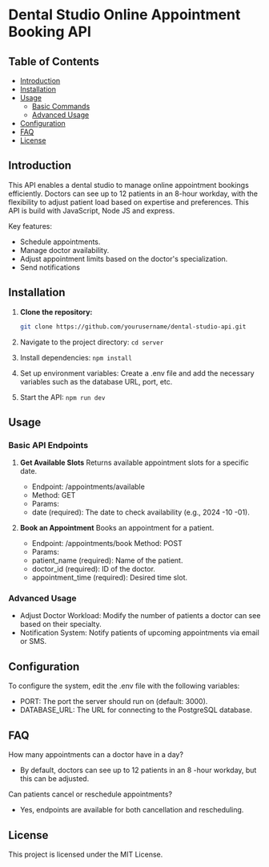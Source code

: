 # Dental Studio Online Appointment Booking API

## Table of Contents

- [Introduction](#introduction)
- [Installation](#installation)
- [Usage](#usage)
  - [Basic Commands](#basic-commands)
  - [Advanced Usage](#advanced-usage)
- [Configuration](#configuration)
- [FAQ](#faq)
- [License](#license)

## Introduction
This API enables a dental studio to manage online appointment bookings efficiently. Doctors can see up to 12 patients in an 8-hour workday, with the flexibility to adjust patient load based on expertise and preferences.
This API is build with JavaScript, Node JS and express.

Key features:

- Schedule appointments.
- Manage doctor availability.
- Adjust appointment limits based on the doctor's specialization.
- Send notifications

## Installation

1. **Clone the repository:**
   ```bash
   git clone https://github.com/yourusername/dental-studio-api.git

2. Navigate to the project directory:
    `cd server`

3. Install dependencies:
    `npm install`

4. Set up environment variables: Create a .env file and add the necessary variables such as the database URL, port, etc.

5. Start the API:
    `npm run dev`

## Usage
### Basic API Endpoints
1. **Get Available Slots**
Returns available appointment slots for a specific date.

    - Endpoint: /appointments/available
    - Method: GET
    - Params:
    - date (required): The date to check availability (e.g., 2024   -10    -01).

2. **Book an Appointment**
Books an appointment for a patient.

    - Endpoint: /appointments/book
Method: POST
    - Params:
    - patient_name (required): Name of the patient.
    - doctor_id (required): ID of the doctor.
    - appointment_time (required): Desired time slot.

### Advanced Usage
- Adjust Doctor Workload: Modify the number of patients a doctor can see based on their specialty.
- Notification System: Notify patients of upcoming appointments via email or SMS.

## Configuration
To configure the system, edit the .env file with the following variables:

- PORT: The port the server should run on (default: 3000).
- DATABASE_URL: The URL for connecting to the PostgreSQL database.

## FAQ
How many appointments can a doctor have in a day?
- By default, doctors can see up to 12 patients in an 8 -hour workday, but this can be adjusted.<br>

Can patients cancel or reschedule appointments?
- Yes, endpoints are available for both cancellation and rescheduling.

## License
This project is licensed under the MIT License.


